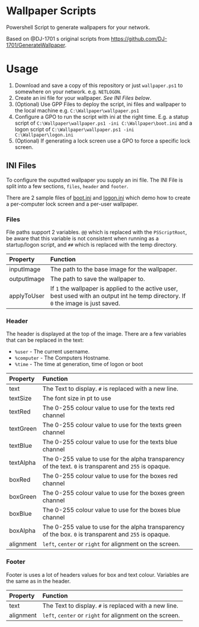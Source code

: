 # Wallpaper Scripts

Powershell Script to generate wallpapers for your network.

Based on @DJ-1701 s original scripts from https://github.com/DJ-1701/GenerateWallpaper.

# Usage

1. Download and save a copy of this repository or just `wallpaper.ps1` to somewhere on your network. e.g. `NETLOGON`.
1. Create an ini file for your wallpaper. _See INI Files below_.
1. (Optional) Use GPP Files to deploy the script, ini files and wallpaper to the local machine e.g. `C:\Wallpaper\wallpaper.ps1`
1. Configure a GPO to run the script with ini at the right time. E.g. a statup script of `C:\Wallpaper\wallpaper.ps1 -ini C:\Wallpaper\boot.ini` and a logon script of `C:\Wallpaper\wallpaper.ps1 -ini C:\Wallpaper\logon.ini`
1. (Optional) If generating a lock screen use a GPO to force a specific lock screen.

## INI Files

To configure the ouputted wallpaper you supply an ini file. The INI File is split into a few sections, `files`, `header` and `footer`.

There are 2 sample files of [boot.ini](./boot.ini) and [logon.ini](./logon.ini) which demo how to create a per-computer lock screen and a per-user wallpaper.

### Files

File paths support 2 variables. `@@` which is replaced with the `PSScriptRoot`, be aware that this variable is not consistent when running as a startup/logon script, and `##` which is replaced with the temp directory.

|Property|Function|
|:-------|:-------|
|inputImage|The path to the base image for the wallpaper.|
|outputImage|The path to save the wallpaper to.|
|applyToUser|If `1` the wallpaper is applied to the active user, best used with an output int he temp directory. If `0` the image is just saved.|

### Header

The header is displayed at the top of the image. There are a few variables that can be replaced in the text:

 - `%user` - The current username.
 - `%computer` - The Computers Hostname.
 - `%time` - The time at generation, time of logon or boot

|Property|Function|
|:-------|:-------|
|text|The Text to display. `#` is replaced with a new line.|
|textSize|The font size in pt to use|
|textRed|The 0-255 colour value to use for the texts red channel|
|textGreen|The 0-255 colour value to use for the texts green channel|
|textBlue|The 0-255 colour value to use for the texts blue channel|
|textAlpha|The 0-255 value to use for the alpha transparency of the text. `0` is transparent and `255` is opaque.|
|boxRed|The 0-255 colour value to use for the boxes red channel|
|boxGreen|The 0-255 colour value to use for the boxes green channel|
|boxBlue|The 0-255 colour value to use for the boxes blue channel|
|boxAlpha|The 0-255 value to use for the alpha transparency of the box. `0` is transparent and `255` is opaque.|
|alignment|`left`, `center` or `right` for alignment on the screen.|

### Footer

Footer is uses a lot of headers values for box and text colour. Variables are the same as in the header.

|Property|Function|
|:-------|:-------|
|text|The Text to display. `#` is replaced with a new line.|
|alignment|`left`, `center` or `right` for alignment on the screen.|
